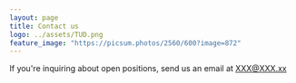```yaml
---
layout: page
title: Contact us
logo: ../assets/TUD.png
feature_image: "https://picsum.photos/2560/600?image=872"
---
```


If you're inquiring about open positions, send us an email at XXX@XXX.xx
